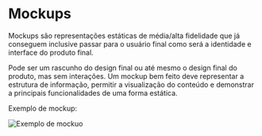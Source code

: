 # Mockups

Mockups são representações estáticas de média/alta fidelidade que já conseguem inclusive passar para o usuário final como será a identidade e interface do produto final.

Pode ser um rascunho do design final ou até mesmo o design final do produto, mas sem interações. Um mockup bem feito deve representar a estrutura de informação, permitir a visualização do conteúdo e demonstrar a principais funcionalidades de uma forma estática.

Exemplo de mockup:

![Exemplo de mockuo](http://anarute.com/wp-content/uploads/2014/07/site-mbi3-e1406243553892.jpg)
